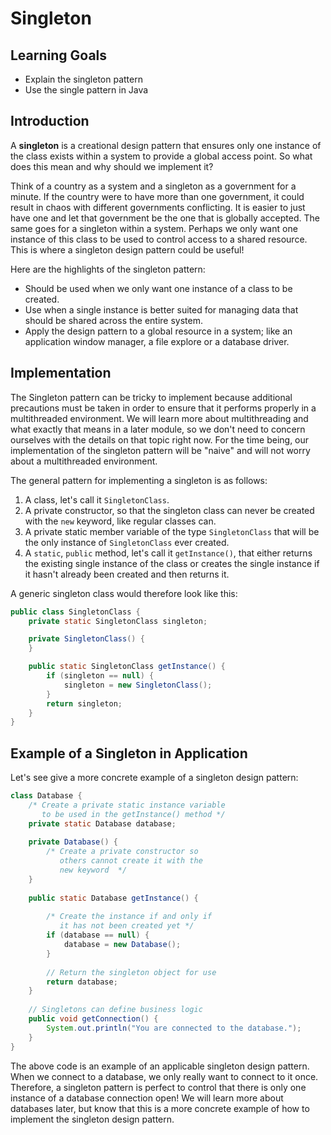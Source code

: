# Singleton

## Learning Goals

- Explain the singleton pattern
- Use the single pattern in Java

## Introduction

A **singleton** is a creational design pattern that ensures only one instance
of the class exists within a system to provide a global access point. So what
does this mean and why should we implement it?

Think of a country as a system and a singleton as a government for a minute. If
the country were to have more than one government, it could result in chaos
with different governments conflicting. It is easier to just have one and let
that government be the one that is globally accepted. The same goes for a
singleton within a system. Perhaps we only want one instance of this class to
be used to control access to a shared resource. This is where a singleton
design pattern could be useful!

Here are the highlights of the singleton pattern:

- Should be used when we only want one instance of a class to be created.
- Use when a single instance is better suited for managing data that should be
  shared across the entire system.
- Apply the design pattern to a global resource in a system; like an application
  window manager, a file explore or a database driver.

## Implementation

The Singleton pattern can be tricky to implement because additional precautions
must be taken in order to ensure that it performs properly in a multithreaded
environment. We will learn more about multithreading and what exactly that means
in a later module, so we don't need to concern ourselves with the details on
that topic right now. For the time being, our implementation of the singleton
pattern will be "naive" and will not worry about a multithreaded environment.

The general pattern for implementing a singleton is as follows:

1. A class, let's call it `SingletonClass`.
2. A private constructor, so that the singleton class can never be created with
   the `new` keyword, like regular classes can.
3. A private static member variable of the type `SingletonClass` that will be
   the only instance of `SingletonClass` ever created.
4. A `static`, `public` method, let's call it `getInstance()`, that either
   returns the existing single instance of the class or creates the single
   instance if it hasn't already been created and then returns it.

A generic singleton class would therefore look like this:

```java
public class SingletonClass {
    private static SingletonClass singleton;

    private SingletonClass() {
    }

    public static SingletonClass getInstance() {
        if (singleton == null) {
            singleton = new SingletonClass();
        }
        return singleton;
    }
}
```

## Example of a Singleton in Application

Let's see give a more concrete example of a singleton design pattern:

```java
class Database {
    /* Create a private static instance variable
       to be used in the getInstance() method */
    private static Database database;
    
    private Database() {
        /* Create a private constructor so 
           others cannot create it with the
           new keyword  */
    }
    
    public static Database getInstance() {
        
        /* Create the instance if and only if
           it has not been created yet */
        if (database == null) {
            database = new Database();
        }
        
        // Return the singleton object for use
        return database;
    }
    
    // Singletons can define business logic
    public void getConnection() {
        System.out.println("You are connected to the database.");
    }
}
```

The above code is an example of an applicable singleton design pattern. When we
connect to a database, we only really want to connect to it once. Therefore, a
singleton pattern is perfect to control that there is only one instance of a
database connection open! We will learn more about databases later, but know
that this is a more concrete example of how to implement the singleton design
pattern.
